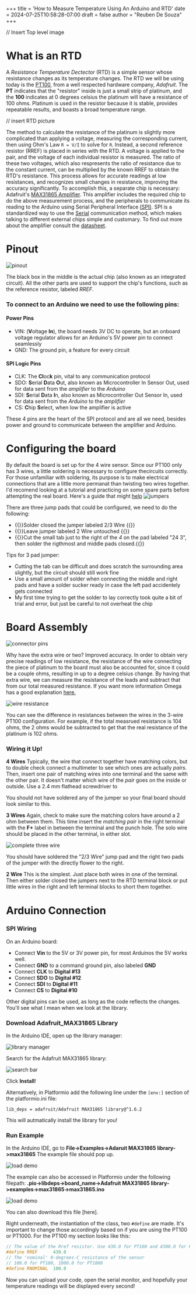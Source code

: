 +++
title = 'How to Measure Temperature Using An Arduino and RTD'
date = 2024-07-25T10:58:28-07:00
draft = false
author = "Reuben De Souza"
+++

// Insert Top level image

# What is an RTD

A _Resistance Temperature Dectector_ (RTD) is a simple sensor whose resistance changes as its temperature changes. The RTD we will be using today is the [PT100](https://www.adafruit.com/product/3290), from a well respected hardware company, _Adafruit_. The **PT** indicates that the "resistor" inside is just a small strip of platinum, and the **100** indicates at 0 degrees celsius the platinum will have a resistance of 100 ohms. Platinum is used in the resistor because it is stable, provides repeatable results, and boasts a broad temperature range.

// insert RTD picture

The method to calculate the resistance of the platinum is slightly more complicated than applying a voltage, measuring the corresponding current, then using Ohm's Law `R = V/I` to solve for `R`. Instead, a second reference resistor (RREF) is placed in series with the RTD. A voltage is applied to the pair, and the voltage of each individual resistor is measured. The ratio of these two voltages, which also respresents the ratio of resistance due to the constant current, can be multiplied by the known RREF to obtain the RTD's resistance. This process allows for accurate readings at low resistances, and recognizes small changes in resistance, improving the accuracy significantly. To accomplish this, a separate chip is necessary: Adafruit's [MAX31865 Amplifier](https://www.adafruit.com/product/3328). This amplifier includes the required chip to do the above measurement process, and the peripherals to communicate its reading to the Arduino using Serial Peripheral Interface [(SPI)](https://learn.sparkfun.com/tutorials/serial-peripheral-interface-spi/all). SPI is a standardized way to use the [Serial](https://learn.sparkfun.com/tutorials/serial-communication/all) communication method, which makes talking to different external chips simple and customary. To find out more about the amplifier consult the [datasheet](https://learn.adafruit.com/adafruit-max31865-rtd-pt100-amplifier/downloads).

# Pinout

![pinout](/intel_arduino_blog/images/top_down_board.jpg)

The black box in the middle is the actual chip (also known as an integrated circuit). All the other parts are used to support the chip's functions, such as the reference resistor, labeled _RREF_.

### To connect to an Arduino we need to use the following pins:

#### Power Pins

-   VIN: (**V**oltage **In**), the board needs 3V DC to operate, but an onboard voltage regulator allows for an Arduino's 5V power pin to connect seamlessly
-   GND: The ground pin, a feature for every circuit

#### SPI Logic Pins

-   CLK: The **Cl**oc**k** pin, vital to any communication protocol
-   SDO: **S**erial **D**ata **O**ut, also known as Microcontroller In Sensor Out, used for data sent from the _amplifier_ to the _Arduino_
-   SDI: **S**erial **D**ata **I**n, also known as Microcontroller Out Sensor In, used for data sent from the _Arduino_ to the _amplifier_
-   CS: **C**hip **S**elect, when low the amplifier is active

These 4 pins are the heart of the SPI protocol and are all we need, besides power and ground to communicate between the amplifier and Arduino.

# Configuring the board

By default the board is set up for the 4 wire sensor. Since our PT100 only has 3 wires, a little soldering is necessary to configure thecircuits correctly. For those unfamiliar with soldering, its purpose is to make electrical connections that are a little more permanat than twisting two wires together. I'd recomend looking at a tutorial and practicing on some spare parts before attempting the real board. Here's a guide that might [help](https://learn.adafruit.com/adafruit-guide-excellent-soldering)
![jumpers](/intel_arduino_blog/images/top_down_board.jpg)

There are three jump pads that could be configured, we need to do the following:

-   {{<color color="red">}}Solder closed the jumper labeled 2/3 Wire {{</color>}}
-   {{<color color="green">}}Leave jumper labeled 2 Wire untouched {{</color>}}
-   {{<color color="purple">}}Cut the small tab just to the right of the _4_ on the pad labeled "24 3", then solder the rigthmost and middle pads closed.{{</color>}}

Tips for 3 pad jumper:

-   Cutting the tab can be difficult and does scratch the surrounding area slightly, but the circuit should still work fine
-   Use a small amount of solder when connecting the middle and right pads and have a solder sucker ready in case the left pad accidentely gets connected
-   My first time trying to get the solder to lay correctly took quite a bit of trial and error, but just be careful to not overheat the chip

# Board Assembly

![connector pins](/intel_arduino_blog/images/solder_pins.jpg)

Why have the extra wire or two? Improved accuracy. In order to obtain very precise readings of low resistance, the resistance of the wire connecting the piece of platinum to the board must also be accounted for, since it could be a couple ohms, resulting in up to a degree celsius change. By having that extra wire, we can measure the resistance of the leads and subtract that from our total measured resistance. If you want more information Omega has a good explanation [here.](https://www.omega.com/en-us/resources/rtd-2-3-4-wire-connections)

![wire resistance](/intel_arduino_blog/images/three_wires.jpg)

You can see the difference in resistances between the wires in the 3-wire PT100 configuration.
For example, if the total measrued resistance is 104 ohms, the 2 ohms would be subtracted to get that the real resistance of the platinum is 102 ohms.

### Wiring it Up!

**4 Wires**
Typically, the wire that connect together have matching colors, but to double check connect a multimeter to see which ones are actually _pairs_.
Then, insert one pair of matching wires into one terminal and the same with the other pair. It doesn't matter which wire of the _pair_ goes on the inside or outside. Use a 2.4 mm flathead screwdriver to

You should not have soldered any of the jumper so your final board should look similar to this.

**3 Wires**
Again, check to make sure the matching colors have around a 2 ohm between them. This time insert the _matching pair_ in the right terminal with the **F+** label in between the terminal and the punch hole. The solo wire should be placed in the other terminal, in either slot.

![complete three wire](/intel_arduino_blog/images/three_wired.jpg)

You should have soldered the "2/3 Wire" jump pad and the right two pads of the jumper with the directly flower to the right.

**2 Wire**
This is the simplest. Just place both wires in one of the terminal. Then either solder closed the jumpers next to the RTD terminal block or put little wires in the right and left terminal blocks to short them together.

# Arduino Connection

### SPI Wiring

On an Arduino board:

-   Connect **Vin** to the 5V or 3V power pin, for most Arduinos the 5V works well.
-   Connect **GND** to a command ground pin, also labeled **GND**
-   Connect **CLK** to **Digital #13**
-   Connect **SDO** to **Digital #12**
-   Connect **SDI** to **Digital #11**
-   Connect **CS** to **Digital #10**

Other digital pins can be used, as long as the code reflects the changes. You'll see what I mean when we look at the library.

### Download Adafruit_MAX31865 Library

In the Arduino IDE, open up the library manager:

![library manager](/intel_arduino_blog/images/library_manager_menu.png)

Search for the Adafruit MAX31865 library:

![search bar](/intel_arduino_blog/images/search_max31865.png)

Click **Install**!

Alternatively, in Platformio add the following line under the `[env:]` section of the platformio.ini file:

```
lib_deps = adafruit/Adafruit MAX31865 library@^1.6.2
```

This will autmatically install the library for you!

### Run Example

In the Arduino IDE, go to **File->Examples->Adaruit MAX31865 library->max31865**
The example file should pop up.

![load demo](/intel_arduino_blog/images/load_demo.png)

The example can also be accessed in Platformio under the following filepath:
**.pio->libdeps->board_name->Adafruit MAX31865 library->examples->max31865->max31865.ino**

![load demo](/intel_arduino_blog/images/example_platformio.png)

You can also download this file [here].

Right underneath, the instantiation of the class, two `#define` are made. It's important to change those accordingly based on if you are using the PT100 or PT1000. For the PT100 my section looks like this:

```cpp
// The value of the Rref resistor. Use 430.0 for PT100 and 4300.0 for PT1000
#define RREF      430.0
// The 'nominal' 0-degrees-C resistance of the sensor
// 100.0 for PT100, 1000.0 for PT1000
#define RNOMINAL  100.0
```

Now you can upload your code, open the serial monitor, and hopefully your temperature readings will be displayed every second!
